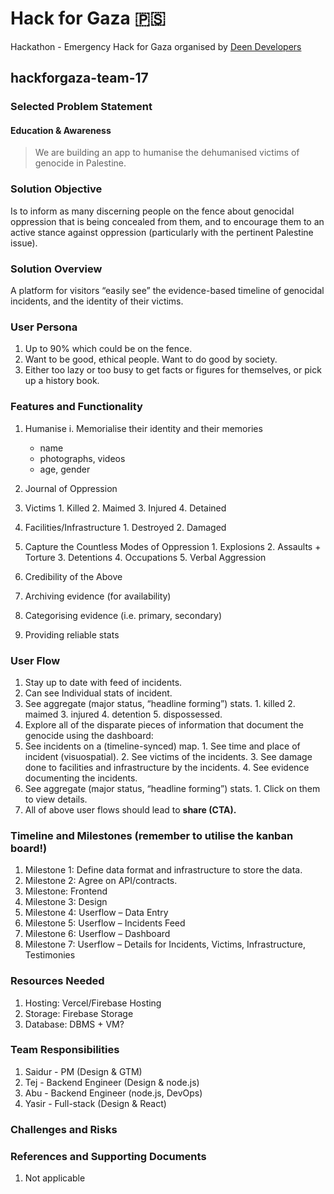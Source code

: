 # Hack for Gaza 🇵🇸

Hackathon - Emergency Hack for Gaza organised by [Deen Developers](https://www.deendevelopers.com)

## hackforgaza-team-17

### Selected Problem Statement

#### Education & Awareness

> We are building an app to humanise the dehumanised victims of genocide in Palestine.

### Solution Objective

Is to inform as many discerning people on the fence about genocidal oppression that is being concealed from them, and to encourage them to an active stance against oppression (particularly with the pertinent Palestine issue).

### Solution Overview

A platform for visitors “easily see” the evidence-based timeline of genocidal incidents, and the identity of their victims.

### User Persona

1. Up to 90% which could be on the fence.
2. Want to be good, ethical people. Want to do good by society.
3. Either too lazy or too busy to get facts or figures for themselves, or pick up a history book.

### Features and Functionality

1. Humanise
  i. Memorialise their identity and their memories
    - name
    - photographs, videos
    - age, gender

2. Journal of Oppression
  1. Victims
    1. Killed
    2. Maimed
    3. Injured
    4. Detained
  2. Facilities/Infrastructure
    1. Destroyed
    2. Damaged
  3. Capture the Countless Modes of Oppression
    1. Explosions
    2. Assaults + Torture
    3. Detentions
    4. Occupations
    5. Verbal Aggression
3. Credibility of the Above
  1. Archiving evidence (for availability)
  2. Categorising evidence (i.e. primary, secondary)
  3. Providing reliable stats

### User Flow

1. Stay up to date with feed of incidents.
  1. Can see Individual stats of incident.
  2. See aggregate (major status, “headline forming”) stats.
    1. killed
    2. maimed
    3. injured
    4. detention
    5. dispossessed.
2. Explore all of the disparate pieces of information that document the genocide using the dashboard:
  1. See incidents on a (timeline-synced) map.
    1. See time and place of incident (visuospatial).
    2. See victims of the incidents.
    3. See damage done to facilities and infrastructure by the incidents.
    4. See evidence documenting the incidents.
  2. See aggregate (major status, “headline forming”) stats.
    1. Click on them to view details.
  3. All of above user flows should lead to **share (CTA).**

### Timeline and Milestones (remember to utilise the kanban board!)

1. Milestone 1: Define data format and infrastructure to store the data.
2. Milestone 2: Agree on API/contracts.
3. Milestone: Frontend
  1. Milestone 3: Design
  2. Milestone 4: Userflow – Data Entry
  3. Milestone 5: Userflow – Incidents Feed
  4. Milestone 6: Userflow – Dashboard 
  5. Milestone 7: Userflow – Details for Incidents, Victims, Infrastructure, Testimonies

### Resources Needed

1. Hosting: Vercel/Firebase Hosting
2. Storage: Firebase Storage
3. Database: DBMS + VM?

### Team Responsibilities

1. Saidur - PM (Design & GTM)
2. Tej - Backend Engineer (Design & node.js)
3. Abu - Backend Engineer (node.js, DevOps)
4. Yasir - Full-stack (Design & React)

### Challenges and Risks

### References and Supporting Documents

1. Not applicable
